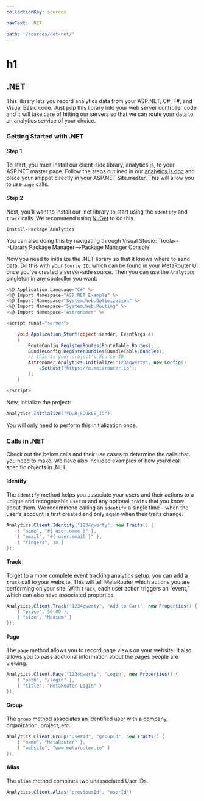 ```yaml
---
collectionKey: sources

navText: .NET

path: '/sources/dot-net/'
---
```


# h1

## .NET

This library lets you record analytics data from your ASP.NET, C#, F#, and Visual Basic code. Just pop this library into your web server controller code and it will take care of hitting our servers so that we can route your data to an analytics service of your choice.

### Getting Started with .NET

#### Step 1

To start, you must install our client-side library, analytics.js, to your ASP.NET master page. Follow the steps outlined in our [analytics.js doc](../analyticsjs.md) and place your snippet directly in your ASP.NET Site.master. This will allow you to use `page` calls.

#### Step 2

Next, you'll want to install our .net library to start using the `identify` and `track` calls. We recommend using [NuGet](https://docs.microsoft.com/en-us/nuget/tools/package-manager-console) to do this.

```
Install-Package Analytics
```

You can also doing this by navigating through Visual Studio: `Toola-->Library Package Manager-->Package Manager Console'

Now you need to initialize the .NET library so that it knows where to send data. Do this with your `Source ID`, which can be found in your MetaRouter UI once you've created a server-side source. Then you can use the `Analytics` singleton in any controller you want:

```csharp
<%@ Application Language="C#" %>
<%@ Import Namespace="ASP.NET_Example" %>
<%@ Import Namespace="System.Web.Optimization" %>
<%@ Import Namespace="System.Web.Routing" %>
<%@ Import Namespace="Astronomer" %>

<script runat="server">

    void Application_Start(object sender, EventArgs e)
    {
        RouteConfig.RegisterRoutes(RouteTable.Routes);
        BundleConfig.RegisterBundles(BundleTable.Bundles);
        // this is your project's Source ID
        Astronomer.Analytics.Initialize("1234qwerty", new Config()
            .SetHost("https://e.metarouter.io");
        );
    }

</script>
```

Now, initialize the project:

```csharp
Analytics.Initialize("YOUR_SOURCE_ID");
```

You will only need to perform this initialization once.

### Calls in .NET

Check out the below calls and their use cases to determine the calls that you need to make. We have also included examples of how you'd call specific objects in .NET.

#### Identify

The `identify` method helps you associate your users and their actions to a unique and recognizable `userID` and any optional `traits` that you know about them. We recommend calling an `identify` a single time - when the user's account is first created and only again when their traits change.

```csharp
Analytics.Client.Identify("1234qwerty", new Traits() {
    { "name", "#{ user.name }" },
    { "email", "#{ user.email }" },
    { "fingers", 10 }
});
```

#### Track

To get to a more complete event tracking analytics setup, you can add a `track` call to your website. This will tell MetaRouter which actions you are performing on your site. With `track`, each user action triggers an “event,” which can also have associated properties.

```csharp
Analytics.Client.Track("1234qwerty", "Add to Cart", new Properties() {
    { "price", 50.00 },
    { "size", "Medium" }
});
```

#### Page

The `page` method allows you to record page views on your website. It also allows you to pass addtional information about the pages people are viewing.

```csharp
Analytics.Client.Page("1234qwerty", "Login", new Properties() {
    { "path", "/login" },
    { "title", "MetaRouter Login" }
});
```

#### Group

The `group` method associates an identified user with a company, organization, project, etc.

```csharp
Analytics.Client.Group("userId", "groupId", new Traits() {
    { "name", "MetaRouter" },
    { "website", "www.metarouter.io" }
});
```

#### Alias

The `alias` method combines two unassociated User IDs.

```csharp
Analytics.Client.Alias("previousId", "userId")
```
